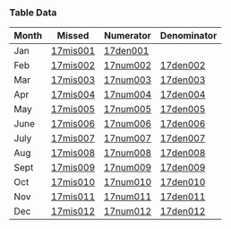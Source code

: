 ### Table Data

Month | Missed | Numerator | Denominator | 
----- | ------ | ----------| ----------- |
Jan|[17mis001](https://github.com/Edward-Yao31/Salud-Y-Vida-Report/blob/2017-Salud-Y-Vida-Report/unique-id-repo/missed/17mis001.md) | [17den001](https://github.com/Edward-Yao31/Salud-Y-Vida-Report/blob/2017-Salud-Y-Vida-Report/unique-id-repo/den/17den001.md)
Feb|[17mis002](https://github.com/Edward-Yao31/Salud-Y-Vida-Report/blob/master/unique-id-repo/missed/16mis002.md) | [17num002](https://github.com/Edward-Yao31/Salud-Y-Vida-Report/blob/master/unique-id-repo/num/16num002.md) | [17den002](https://github.com/Edward-Yao31/Salud-Y-Vida-Report/blob/2017-Salud-Y-Vida-Report/unique-id-repo/den/17den002.md)
Mar|[17mis003](https://github.com/Edward-Yao31/Salud-Y-Vida-Report/blob/master/unique-id-repo/missed/16mis003.md) | [17num003](https://github.com/Edward-Yao31/Salud-Y-Vida-Report/blob/master/unique-id-repo/num/16num003.md) | [17den003](https://github.com/Edward-Yao31/Salud-Y-Vida-Report/blob/2017-Salud-Y-Vida-Report/unique-id-repo/den/17den003.md)
Apr|[17mis004](https://github.com/Edward-Yao31/Salud-Y-Vida-Report/blob/master/unique-id-repo/missed/16mis004.md) | [17num004](https://github.com/Edward-Yao31/Salud-Y-Vida-Report/blob/master/unique-id-repo/num/16num004.md) | [17den004](https://github.com/Edward-Yao31/Salud-Y-Vida-Report/blob/2017-Salud-Y-Vida-Report/unique-id-repo/den/17den004.md)
May|[17mis005](https://github.com/Edward-Yao31/Salud-Y-Vida-Report/blob/master/unique-id-repo/missed/16mis005.md) | [17num005](https://github.com/Edward-Yao31/Salud-Y-Vida-Report/blob/master/unique-id-repo/num/16num005.md) | [17den005](https://github.com/Edward-Yao31/Salud-Y-Vida-Report/blob/2017-Salud-Y-Vida-Report/unique-id-repo/den/17den005.md)
June|[17mis006](https://github.com/Edward-Yao31/Salud-Y-Vida-Report/blob/master/unique-id-repo/missed/16mis006.md) | [17num006](https://github.com/Edward-Yao31/Salud-Y-Vida-Report/blob/master/unique-id-repo/num/16num006.md) | [17den006](https://github.com/Edward-Yao31/Salud-Y-Vida-Report/blob/2017-Salud-Y-Vida-Report/unique-id-repo/den/17den006.md)
July|[17mis007](https://github.com/Edward-Yao31/Salud-Y-Vida-Report/blob/master/unique-id-repo/missed/16mis007.md) | [17num007](https://github.com/Edward-Yao31/Salud-Y-Vida-Report/blob/master/unique-id-repo/num/16num007.md) | [17den007](https://github.com/Edward-Yao31/Salud-Y-Vida-Report/blob/2017-Salud-Y-Vida-Report/unique-id-repo/den/17den007.md)
Aug|[17mis008](https://github.com/Edward-Yao31/Salud-Y-Vida-Report/blob/master/unique-id-repo/missed/16mis008.md) | [17num008](https://github.com/Edward-Yao31/Salud-Y-Vida-Report/blob/master/unique-id-repo/num/16num008.md) | [17den008](https://github.com/Edward-Yao31/Salud-Y-Vida-Report/blob/2017-Salud-Y-Vida-Report/unique-id-repo/den/17den008.md)
Sept|[17mis009](https://github.com/Edward-Yao31/Salud-Y-Vida-Report/blob/master/unique-id-repo/missed/16mis009.md) | [17num009](https://github.com/Edward-Yao31/Salud-Y-Vida-Report/blob/master/unique-id-repo/num/16num009.md) | [17den009](https://github.com/Edward-Yao31/Salud-Y-Vida-Report/blob/2017-Salud-Y-Vida-Report/unique-id-repo/den/17den009.md)
Oct|[17mis010](https://github.com/Edward-Yao31/Salud-Y-Vida-Report/blob/master/unique-id-repo/missed/16mis010.md) | [17num010](https://github.com/Edward-Yao31/Salud-Y-Vida-Report/blob/master/unique-id-repo/num/16num010.md) | [17den010](https://github.com/Edward-Yao31/Salud-Y-Vida-Report/blob/2017-Salud-Y-Vida-Report/unique-id-repo/den/17den010.md)
Nov|[17mis011](https://github.com/Edward-Yao31/Salud-Y-Vida-Report/blob/master/unique-id-repo/missed/16mis011.md) | [17num011](https://github.com/Edward-Yao31/Salud-Y-Vida-Report/blob/master/unique-id-repo/num/16num011.md) | [17den011](https://github.com/Edward-Yao31/Salud-Y-Vida-Report/blob/2017-Salud-Y-Vida-Report/unique-id-repo/den/17den011.md)
Dec|[17mis012](https://github.com/Edward-Yao31/Salud-Y-Vida-Report/blob/master/unique-id-repo/missed/16mis012.md) | [17num012](https://github.com/Edward-Yao31/Salud-Y-Vida-Report/blob/master/unique-id-repo/num/16num012.md) | [17den012](https://github.com/Edward-Yao31/Salud-Y-Vida-Report/blob/2017-Salud-Y-Vida-Report/unique-id-repo/den/17den012.md)

